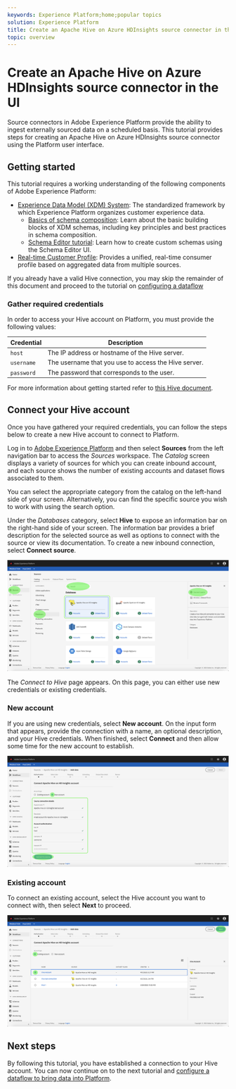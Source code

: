 ```yaml
---
keywords: Experience Platform;home;popular topics
solution: Experience Platform
title: Create an Apache Hive on Azure HDInsights source connector in the UI
topic: overview
---
```


# Create an Apache Hive on Azure HDInsights source connector in the UI

Source connectors in Adobe Experience Platform provide the ability to ingest externally sourced data on a scheduled basis. This tutorial provides steps for creating an Apache Hive on Azure HDInsights source connector using the Platform user interface.

## Getting started

This tutorial requires a working understanding of the following components of Adobe Experience Platform:

*   [Experience Data Model (XDM) System](../../../../../xdm/home.md): The standardized framework by which Experience Platform organizes customer experience data.
    *   [Basics of schema composition](../../../../../xdm/schema/composition.md): Learn about the basic building blocks of XDM schemas, including key principles and best practices in schema composition.
    *   [Schema Editor tutorial](../../../../../xdm/tutorials/create-schema-ui.md): Learn how to create custom schemas using the Schema Editor UI.
*   [Real-time Customer Profile](../../../../../profile/home.md): Provides a unified, real-time consumer profile based on aggregated data from multiple sources.

If you already have a valid Hive connection, you may skip the remainder of this document and proceed to the tutorial on [configuring a dataflow](../../dataflow/databases.md)

### Gather required credentials

In order to access your Hive account on Platform, you must provide the following values:

| Credential | Description |
| ---------- | ----------- |
| `host` | The IP address or hostname of the Hive server. |
| `username` | The username that you use to access the Hive server. |
| `password` | The password that corresponds to the user. |

For more information about getting started refer to [this Hive document](https://cwiki.apache.org/confluence/display/Hive/Tutorial#Tutorial-GettingStarted).

## Connect your Hive account

Once you have gathered your required credentials, you can follow the steps below to create a new Hive account to connect to Platform.

Log in to <a href="https://platform.adobe.com" target="_blank">Adobe Experience Platform</a> and then select **Sources** from the left navigation bar to access the *Sources* workspace. The *Catalog* screen displays a variety of sources for which you can create inbound account, and each source shows the number of existing accounts and dataset flows associated to them.

You can select the appropriate category from the catalog on the left-hand side of your screen. Alternatively, you can find the specific source you wish to work with using the search option.

Under the *Databases* category, select **Hive** to expose an information bar on the right-hand side of your screen. The information bar provides a brief description for the selected source as well as options to connect with the source or view its documentation. To create a new inbound connection, select **Connect source**.

![catalog](../../../../images/tutorials/create/hive/catalog.png)

The *Connect to Hive* page appears. On this page, you can either use new credentials or existing credentials.

### New account

If you are using new credentials, select **New account**. On the input form that appears, provide the connection with a name, an optional description, and your Hive credentials. When finished, select **Connect** and then allow some time for the new account to establish.

![connect](../../../../images/tutorials/create/hive/new.png)

### Existing account

To connect an existing account, select the Hive account you want to connect with, then select **Next** to proceed.

![existing](../../../../images/tutorials/create/hive/existing.png)

## Next steps

By following this tutorial, you have established a connection to your Hive account. You can now continue on to the next tutorial and [configure a dataflow to bring data into Platform](../../dataflow/databases.md).